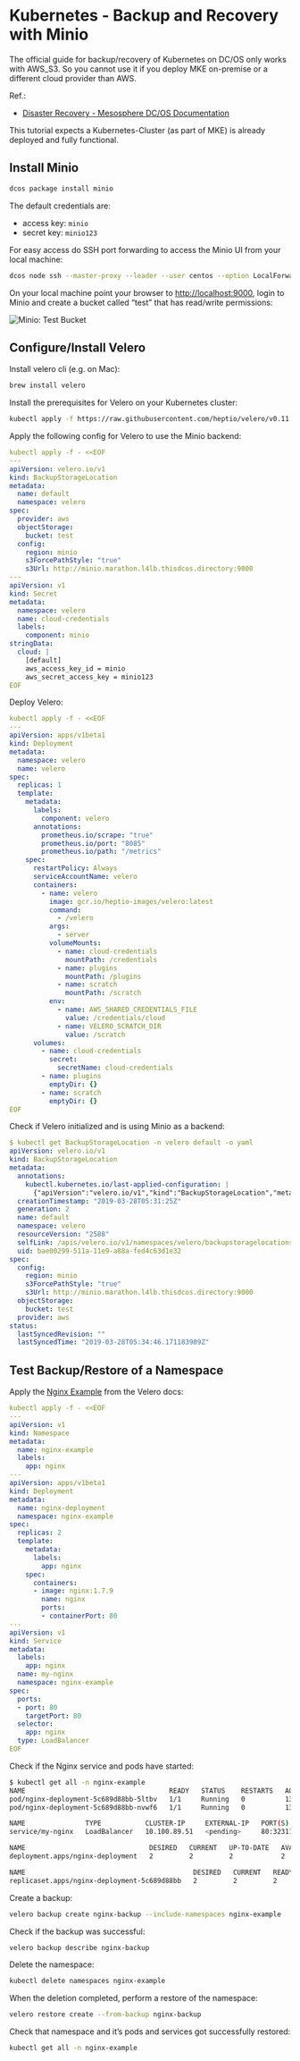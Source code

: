 # Kubernetes - Backup and Recovery with Minio

The official guide for backup/recovery of Kubernetes on DC/OS only works with AWS_S3. So you cannot use it if you deploy MKE on-premise or a different cloud provider than AWS.

Ref.:

- [Disaster Recovery - Mesosphere DC/OS Documentation](https://docs.mesosphere.com/services/kubernetes/latest/operations/disaster-recovery/)

This tutorial expects a Kubernetes-Cluster (as part of MKE) is already deployed and fully functional.

## Install Minio

```bash
dcos package install minio
```

The default credentials are:

- access key: `minio`
- secret key: `minio123`

For easy access do SSH port forwarding to access the Minio UI from your local machine:

```bash
dcos node ssh --master-proxy --leader --user centos --option LocalForward=9000=minio.marathon.l4lb.thisdcos.directory:9000
```

On your local machine point your browser to [http://localhost:9000](http://localhost:9000/), login to Minio and create a bucket called “test” that has read/write permissions:

![Minio: Test Bucket](./minio.png)

## Configure/Install Velero

Install velero cli (e.g. on Mac):

```bash
brew install velero 
```

Install the prerequisites for Velero on your Kubernetes cluster:

```bash
kubectl apply -f https://raw.githubusercontent.com/heptio/velero/v0.11.0/examples/common/00-prereqs.yaml
```

Apply the following config for Velero to use the Minio backend:

```yaml
kubectl apply -f - <<EOF
---
apiVersion: velero.io/v1
kind: BackupStorageLocation
metadata:
  name: default
  namespace: velero
spec:
  provider: aws
  objectStorage:
    bucket: test
  config:
    region: minio
    s3ForcePathStyle: "true"
    s3Url: http://minio.marathon.l4lb.thisdcos.directory:9000
---
apiVersion: v1
kind: Secret
metadata:
  namespace: velero
  name: cloud-credentials
  labels:
    component: minio
stringData:
  cloud: |
    [default]
    aws_access_key_id = minio
    aws_secret_access_key = minio123
EOF
```

Deploy Velero:

```yaml
kubectl apply -f - <<EOF
---
apiVersion: apps/v1beta1
kind: Deployment
metadata:
  namespace: velero
  name: velero
spec:
  replicas: 1
  template:
    metadata:
      labels:
        component: velero
      annotations:
        prometheus.io/scrape: "true"
        prometheus.io/port: "8085"
        prometheus.io/path: "/metrics"
    spec:
      restartPolicy: Always
      serviceAccountName: velero
      containers:
        - name: velero
          image: gcr.io/heptio-images/velero:latest
          command:
            - /velero
          args:
            - server
          volumeMounts:
            - name: cloud-credentials
              mountPath: /credentials
            - name: plugins
              mountPath: /plugins
            - name: scratch
              mountPath: /scratch
          env:
            - name: AWS_SHARED_CREDENTIALS_FILE
              value: /credentials/cloud
            - name: VELERO_SCRATCH_DIR
              value: /scratch
      volumes:
        - name: cloud-credentials
          secret:
            secretName: cloud-credentials
        - name: plugins
          emptyDir: {}
        - name: scratch
          emptyDir: {}
EOF
```

Check if Velero initialized and is using Minio as a backend:

```yaml
$ kubectl get BackupStorageLocation -n velero default -o yaml
apiVersion: velero.io/v1
kind: BackupStorageLocation
metadata:
  annotations:
    kubectl.kubernetes.io/last-applied-configuration: |
      {"apiVersion":"velero.io/v1","kind":"BackupStorageLocation","metadata":{"annotations":{},"name":"default","namespace":"velero"},"spec":{"config":{"region":"minio","s3ForcePathStyle":"true","s3Url":"http://minio.marathon.l4lb.thisdcos.directory:9000"},"objectStorage":{"bucket":"test"},"provider":"aws"}}
  creationTimestamp: "2019-03-28T05:31:25Z"
  generation: 2
  name: default
  namespace: velero
  resourceVersion: "2588"
  selfLink: /apis/velero.io/v1/namespaces/velero/backupstoragelocations/default
  uid: bae00299-511a-11e9-a88a-fed4c63d1e32
spec:
  config:
    region: minio
    s3ForcePathStyle: "true"
    s3Url: http://minio.marathon.l4lb.thisdcos.directory:9000
  objectStorage:
    bucket: test
  provider: aws
status:
  lastSyncedRevision: ""
  lastSyncedTime: "2019-03-28T05:34:46.171183989Z"
```

## Test Backup/Restore of a Namespace

Apply the [Nginx Example](https://raw.githubusercontent.com/heptio/velero/master/examples/nginx-app/base.yaml)  from the Velero docs:

```yaml
kubectl apply -f - <<EOF
---
apiVersion: v1
kind: Namespace
metadata:
  name: nginx-example
  labels:
    app: nginx
---
apiVersion: apps/v1beta1
kind: Deployment
metadata:
  name: nginx-deployment
  namespace: nginx-example
spec:
  replicas: 2
  template:
    metadata:
      labels:
        app: nginx
    spec:
      containers:
      - image: nginx:1.7.9
        name: nginx
        ports:
        - containerPort: 80
---
apiVersion: v1
kind: Service
metadata:
  labels:
    app: nginx
  name: my-nginx
  namespace: nginx-example
spec:
  ports:
  - port: 80
    targetPort: 80
  selector:
    app: nginx
  type: LoadBalancer
EOF
```

Check if the Nginx service and pods have started:

```bash
$ kubectl get all -n nginx-example
NAME                                    READY   STATUS    RESTARTS   AGE
pod/nginx-deployment-5c689d88bb-5ltbv   1/1     Running   0          13s
pod/nginx-deployment-5c689d88bb-nvwf6   1/1     Running   0          13s

NAME               TYPE           CLUSTER-IP     EXTERNAL-IP   PORT(S)        AGE
service/my-nginx   LoadBalancer   10.100.89.51   <pending>     80:32311/TCP   14s

NAME                               DESIRED   CURRENT   UP-TO-DATE   AVAILABLE   AGE
deployment.apps/nginx-deployment   2         2         2            2           14s

NAME                                          DESIRED   CURRENT   READY   AGE
replicaset.apps/nginx-deployment-5c689d88bb   2         2         2       14s
```

Create a backup:

```bash
velero backup create nginx-backup --include-namespaces nginx-example
```

Check if the backup was successful:

```bash
velero backup describe nginx-backup
```

Delete the namespace:

```bash
kubectl delete namespaces nginx-example
```

When the deletion completed, perform a restore of the namespace:

```bash
velero restore create --from-backup nginx-backup
```

Check that namespace and it’s pods and services got successfully restored:

```bash
kubectl get all -n nginx-example
```